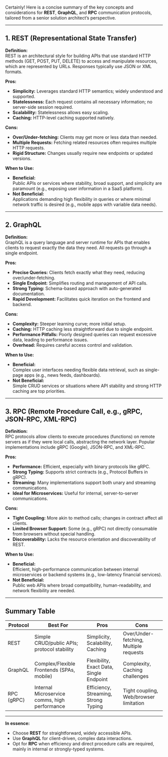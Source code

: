 Certainly! Here is a concise summary of the key concepts and considerations for **REST**, **GraphQL**, and **RPC** communication protocols, tailored from a senior solution architect’s perspective.

---

## 1. REST (Representational State Transfer)

**Definition:**  
REST is an architectural style for building APIs that use standard HTTP methods (GET, POST, PUT, DELETE) to access and manipulate resources, which are represented by URLs. Responses typically use JSON or XML formats.

**Pros:**
- **Simplicity:** Leverages standard HTTP semantics; widely understood and supported.
- **Statelessness:** Each request contains all necessary information; no server-side session required.
- **Scalability:** Statelessness allows easy scaling.
- **Caching:** HTTP-level caching supported natively.

**Cons:**
- **Over/Under-fetching:** Clients may get more or less data than needed.
- **Multiple Requests:** Fetching related resources often requires multiple HTTP requests.
- **Rigid Structure:** Changes usually require new endpoints or updated versions.

**When to Use:**
- **Beneficial:**  
  Public APIs or services where stability, broad support, and simplicity are paramount (e.g., exposing user information in a SaaS platform).
- **Not Beneficial:**  
  Applications demanding high flexibility in queries or where minimal network traffic is desired (e.g., mobile apps with variable data needs).

---

## 2. GraphQL

**Definition:**  
GraphQL is a query language and server runtime for APIs that enables clients to request exactly the data they need. All requests go through a single endpoint.

**Pros:**
- **Precise Queries:** Clients fetch exactly what they need, reducing over/under-fetching.
- **Single Endpoint:** Simplifies routing and management of API calls.
- **Strong Typing:** Schema-based approach with auto-generated documentation.
- **Rapid Development:** Facilitates quick iteration on the frontend and backend.

**Cons:**
- **Complexity:** Steeper learning curve; more initial setup.
- **Caching:** HTTP caching less straightforward due to single endpoint.
- **Performance Pitfalls:** Poorly designed queries can request excessive data, leading to performance issues.
- **Overhead:** Requires careful access control and validation.

**When to Use:**
- **Beneficial:**  
  Complex user interfaces needing flexible data retrieval, such as single-page apps (e.g., news feeds, dashboards).
- **Not Beneficial:**  
  Simple CRUD services or situations where API stability and strong HTTP caching are top priorities.

---

## 3. RPC (Remote Procedure Call, e.g., gRPC, JSON-RPC, XML-RPC)

**Definition:**  
RPC protocols allow clients to execute procedures (functions) on remote servers as if they were local calls, abstracting the network layer. Popular implementations include gRPC (Google), JSON-RPC, and XML-RPC.

**Pros:**
- **Performance:** Efficient, especially with binary protocols like gRPC.
- **Strong Typing:** Supports strict contracts (e.g., Protocol Buffers in gRPC).
- **Streaming:** Many implementations support both unary and streaming communications.
- **Ideal for Microservices:** Useful for internal, server-to-server communications.

**Cons:**
- **Tight Coupling:** More akin to method calls; changes in contract affect all clients.
- **Limited Browser Support:** Some (e.g., gRPC) not directly consumable from browsers without special handling.
- **Discoverability:** Lacks the resource orientation and discoverability of REST.

**When to Use:**
- **Beneficial:**  
  Efficient, high-performance communication between internal microservices or backend systems (e.g., low-latency financial services).
- **Not Beneficial:**  
  Public web APIs where broad compatibility, human-readability, and network flexibility are needed.

---

## Summary Table

| Protocol   | Best For                                     | Pros                                      | Cons                                   |
|------------|----------------------------------------------|-------------------------------------------|----------------------------------------|
| REST       | Simple CRUD/public APIs; protocol stability  | Simplicity, Scalability, Caching          | Over/Under-fetching, Multiple requests |
| GraphQL    | Complex/Flexible Frontends (SPAs, mobile)    | Flexibility, Exact Data, Single Endpoint  | Complexity, Caching challenges         |
| RPC (gRPC) | Internal Microservice comms, high performance| Efficiency, Streaming, Strong Typing      | Tight coupling, Web/browser limitation |

---

**In essence:**  
- Choose **REST** for straightforward, widely accessible APIs.
- Use **GraphQL** for client-driven, complex data interactions.
- Opt for **RPC** when efficiency and direct procedure calls are required, mainly in internal or strongly-typed systems.